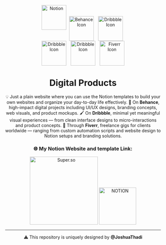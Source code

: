 <!-- MasterHead -->
<div align="center">
<a href="https://www.notion.so/" target="_blank">
  <img src="https://upload.wikimedia.org/wikipedia/commons/e/e9/Notion-logo.svg" alt="Notion" width="80"></a>
<a href="https://www.behance.net/" target="_blank">
  <img src="https://cdn-icons-png.freepik.com/256/2496/2496088.png?semt=ais_hybrid" alt="Behance Icon" width="80" style="vertical-align: middle; margin: 0 5px;"></a>
<a href="https://dribbble.com/" target="_blank">
  <img src="https://www.svgrepo.com/show/299474/dribbble.svg" alt="Dribbble Icon" width="80" style="vertical-align: middle; margin: 0 5px;"></a><br>
  
<a href="https://in.pinterest.com/" target="_blank">
  <img src="https://cdn-icons-png.flaticon.com/512/145/145808.png" alt="Dribbble Icon" width="80" style="vertical-align: middle; margin: 0 5px;"></a>
<a href="https://www.google.com/url?sa=t&source=web&rct=j&opi=89978449&url=https://www.upwork.com/&ved=2ahUKEwiri_jDyryNAxU9RmwGHW3mLToQFnoECAkQAQ&usg=AOvVaw3j8KT1BYya4yXbNUwtswU5" target="_blank">
  <img src="https://static-00.iconduck.com/assets.00/upwork-icon-2048x2048-rrxq98us.png" alt="Dribbble Icon" width="80" style="vertical-align: middle; margin: 0 5px;"></a>
<a href="https://www.fiverr.com/" target="_blank">
  <img src="https://cdn.worldvectorlogo.com/logos/fiverr-1.svg" alt="Fiverr Icon" width="80" style="vertical-align: middle; margin: 0 5px;">
</a>

<div align="left">
<h1 align="center">Digital Products</h1>
<p align="center">
💡 Just a plain website where you can use the Notion templates to build your own websites and organize your day-to-day life effectively. 🎨 On <strong>Behance</strong>, high-impact digital projects including UI/UX designs, branding concepts, web visuals, and product mockups. 🖌️ On <strong>Dribbble</strong>, minimal yet meaningful visual experiences — from clean interface designs to micro-interactions and product concepts. 💼 Through <strong>Fiverr</strong>, freelance gigs for clients worldwide — ranging from custom automation scripts and website design to Notion setups and branding solutions.
</p>



<div align="center">
    <h3>🌐 My Notion Website and template Link:</h3>

<a href="https://masterjudah-notion-website.super.site/" target="_blank">
  <img width="220px" src="https://img.shields.io/badge/Super.so-Notion-FFA500?style=for-the-badge&logo=notion&logoColor=black&labelColor=FFCB42" alt="Super.so"></a>

<a href="https://soft-saturn-e55.notion.site/Let-s-Do-Today-2f75182f90ee4e8b8cfcb5f5bda9e645" target="_blank">
  <img width="120px" src="https://img.shields.io/badge/NOTION-ffffff?style=for-the-badge&logo=Notion&logoColor=black" alt="NOTION">
</a>

<div>
  <p>
    
  </p>
</div>

---

⚠️ This repository is uniquely designed by <strong>@JoshuaThadi</strong>

</div>


<br/>


</div>

</div>
